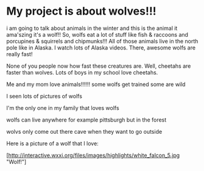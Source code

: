 # My project is about wolves!!!

i am going to talk about animals in the winter and this is the animal it ama'szing
it's a wolf!! So, wolfs eat  a lot of stuff like fish & raccoons and porcupines & 
squirrels  and chipmunks!!! All of those animals live in the north pole like
in Alaska. I watch lots of Alaska videos. There, awesome wolfs are really fast!

None of you people now how fast these creatures are. Well, cheetahs are faster than wolves. Lots of boys in my school love cheetahs.

Me and my mom love animals!!!!!! some wolfs get trained some are wild 

I seen lots of pictures of wolfs 

I'm the only one in my family that loves wolfs 

wolfs can live anywhere for example pittsburgh but in the forest

wolvs only come out there cave when they want to go outside

Here is a picture of a wolf that I love:

[http://interactive.wxxi.org/files/images/highlights/white_falcon_5.jpg "Wolf!"]
